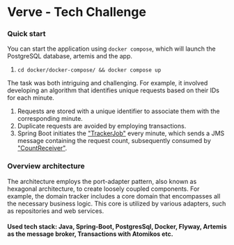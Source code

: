 # Verve - Tech Challenge 
### Quick start
You can start the application using `docker compose`, which will launch the PostgreSQL database, artemis and the app. 
1. ```cd docker/docker-compose/ && docker compose up```

The task was both intriguing and challenging. For example, it involved developing an algorithm that identifies unique requests based on their IDs for each minute.

1. Requests are stored with a unique identifier to associate them with the corresponding minute.
2. Duplicate requests are avoided by employing transactions.
3. Spring Boot initiates the ["TrackerJob"](https://github.com/zafarius/request-logger-app/blob/main/tracker/messaging/src/main/java/app/messaging/tracker/TrackerJob.java) every minute, which sends a JMS message containing the request count, subsequently consumed by ["CountReceiver"](https://github.com/zafarius/request-logger-app/blob/main/tracker/messaging/src/main/java/app/messaging/tracker/CountReceiver.java).

### Overview architecture
The architecture employs the port-adapter pattern, also known as hexagonal architecture, to create loosely coupled components. For example, the domain tracker includes a core domain that encompasses all the necessary business logic. This core is utilized by various adapters, such as repositories and web services.

#### Used tech stack: Java, Spring-Boot, PostgresSql, Docker, Flyway, Artemis as the message broker, Transactions with Atomikos etc.
